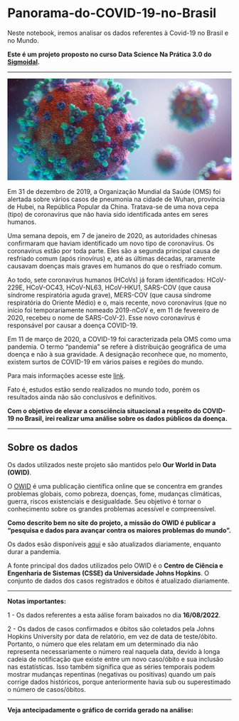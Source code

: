 # Panorama-do-COVID-19-no-Brasil
Neste notebook, iremos analisar os dados referentes à Covid-19 no Brasil e no Mundo.

**Este é um projeto proposto no curso Data Science Na Prática 3.0 do [Sigmoidal](https://sigmoidal.ai/).**

---
![](img/im01.jpg)

Em 31 de dezembro de 2019, a Organização Mundial da Saúde (OMS) foi alertada sobre vários casos de pneumonia na cidade de Wuhan, província de Hubei, na República Popular da China. Tratava-se de uma nova cepa (tipo) de coronavírus que não havia sido identificada antes em seres humanos.

Uma semana depois, em 7 de janeiro de 2020, as autoridades chinesas confirmaram que haviam identificado um novo tipo de coronavírus. Os coronavírus estão por toda parte. Eles são a segunda principal causa de resfriado comum (após rinovírus) e, até as últimas décadas, raramente causavam doenças mais graves em humanos do que o resfriado comum.

Ao todo, sete coronavírus humanos (HCoVs) já foram identificados: HCoV-229E, HCoV-OC43, HCoV-NL63, HCoV-HKU1, SARS-COV (que causa síndrome respiratória aguda grave), MERS-COV (que causa síndrome respiratória do Oriente Médio) e o, mais recente, novo coronavírus (que no início foi temporariamente nomeado 2019-nCoV e, em 11 de fevereiro de 2020, recebeu o nome de SARS-CoV-2). Esse novo coronavírus é responsável por causar a doença COVID-19.

Em 11 de março de 2020, a COVID-19 foi caracterizada pela OMS como uma pandemia. O termo “pandemia” se refere à distribuição geográfica de uma doença e não à sua gravidade. A designação reconhece que, no momento, existem surtos de COVID-19 em vários países e regiões do mundo.

Para mais informações acesse este [link](https://www.paho.org/pt/covid19/historico-da-pandemia-covid-19).

Fato é, estudos estão sendo realizados no mundo todo, porém os resultados ainda não são conclusivos e definitivos.

**Com o objetivo de elevar a consciência situacional a respeito do COVID-19 no Brasil, irei realizar uma análise sobre os dados públicos da doença.**

---

## Sobre os dados

Os dados utilizados neste projeto são mantidos pelo **Our World in Data (OWID)**. 

O [OWID](https://ourworldindata.org/) é uma publicação científica online que se concentra em grandes problemas globais, como pobreza, doenças, fome, mudanças climáticas, guerra, riscos existenciais e desigualdade. Seu objetivo é tornar o conhecimento sobre os grandes problemas acessível e compreensível.

**Como descrito bem no site do projeto, a missão do OWID é publicar a “pesquisa e dados para avançar contra os maiores problemas do mundo”.**

Os dados esão disponíveis [aqui](https://github.com/owid/covid-19-data/tree/master/public/data) e são atualizados diariamente, enquanto durar a pandemia.

A fonte principal dos dados utilizados pelo OWID é o **Centro de Ciência e Engenharia de Sistemas (CSSE) da Universidade Johns Hopkins**. O conjunto de dados dos casos registrados e óbitos é atualizado diariamente.

---
**Notas importantes:**

1 - Os dados referentes a esta aálise foram baixados no dia **16/08/2022**.

2 - Os dados de casos confirmados e óbitos são coletados pela Johns Hopkins University por data de relatório, em vez de data de teste/óbito. Portanto, o número que eles relatam em um determinado dia não representa necessariamente o número real naquela data, devido à longa cadeia de notificação que existe entre um novo caso/óbito e sua inclusão nas estatísticas. Isso também significa que as séries temporais podem mostrar mudanças repentinas (negativas ou positivas) quando um país corrige dados históricos, porque anteriormente havia sub ou superestimado o número de casos/óbitos.

---
**Veja antecipadamente o gráfico de corrida gerado na análise:**

